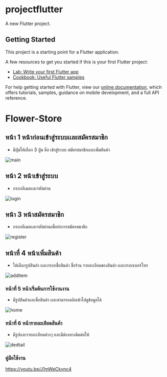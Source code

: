 # projectflutter

A new Flutter project.

## Getting Started

This project is a starting point for a Flutter application.

A few resources to get you started if this is your first Flutter project:

- [Lab: Write your first Flutter app](https://flutter.dev/docs/get-started/codelab)
- [Cookbook: Useful Flutter samples](https://flutter.dev/docs/cookbook)

For help getting started with Flutter, view our
[online documentation](https://flutter.dev/docs), which offers tutorials,
samples, guidance on mobile development, and a full API reference.

# Flower-Store
## หน้า 1 หน้าก่อนเข้าสู่ระบบเเละสมัครสมาชิก
  - มีปุ่มให้เลือก 3 ปู่ม คือ เข้าสู่ระบบ สมัครสมาชิกเเละเพิ่มสินค้า

![main](https://user-images.githubusercontent.com/55925378/97940512-4394a300-1db6-11eb-8451-472b0ba20c32.PNG)

## หน้า 2 หน้าเข้าสู่ระบบ
  - กรอกอีเมลเเละรหัสผ่าน

![login](https://user-images.githubusercontent.com/55925378/97944474-62e00000-1db7-11eb-9d13-6bc435745963.PNG)

## หน้า 3 หน้าสมัครสมาชิก
  - กรอกอีเมลเเละรหัสผ่านเพื่อทำการสมัครสมาชิก

![register](https://user-images.githubusercontent.com/55925378/97944505-70958580-1db7-11eb-9d1a-8080ed8efece.PNG)

## หน้าที่ 4 หน้าเพิ่มสินค้า
  - ให้เลือกรูปสินค้า เเละกรอกชื่อสินค้า ชื่อร้าน รายละเอียดของสินค้า เเละกรอกเบอร์โทร

![additem](https://user-images.githubusercontent.com/55925378/97944546-8efb8100-1db7-11eb-8234-085688643b6f.PNG)

### หน้าที่ 5 หน้าเริ่มต้นการใช้งานงาน
  - มีรูปสินค้าเเละชื่อสินค้า เเละสามารถคลิกเข้าไปดูข้อมูลได้

![home](https://user-images.githubusercontent.com/55925378/97944597-a8043200-1db7-11eb-932b-be7c2e5e43d8.PNG)

### หน้าที่ 6 หน้ารายละเอียดสินค้า
  - มีรูปเเละรายละเอียดต่างๆ เเละมีช่องทางติดต่อให้

![dedtail](https://user-images.githubusercontent.com/55925378/97944620-b3575d80-1db7-11eb-9484-26dd0762850d.PNG)

### คู่มือใช้งาน

https://youtu.be/J1mWeCkvnc4
